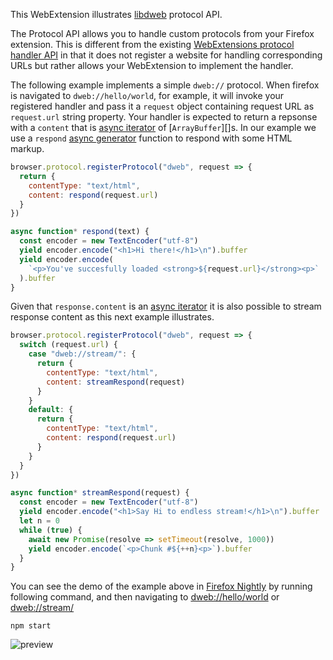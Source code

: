 This WebExtension illustrates [libdweb][] protocol API.

The Protocol API allows you to handle custom protocols from your Firefox extension. This is different from the existing [WebExtensions protocol handler API][webextensions protocol_handlers] in that it does not register a website for handling corresponding URLs but rather allows your WebExtension to implement the handler.

The following example implements a simple `dweb://` protocol. When firefox is navigated to `dweb://hello/world`, for example, it will invoke your registered handler and pass it a `request` object containing request URL as `request.url` string property. Your handler is expected to return a repsonse with a `content` that is [async iterator][] of [`ArrayBuffer`][]s. In our example we use a `respond` [async generator][] function to respond with some HTML markup.

```js
browser.protocol.registerProtocol("dweb", request => {
  return {
    contentType: "text/html",
    content: respond(request.url)
  }
})

async function* respond(text) {
  const encoder = new TextEncoder("utf-8")
  yield encoder.encode("<h1>Hi there!</h1>\n").buffer
  yield encoder.encode(
    `<p>You've succesfully loaded <strong>${request.url}</strong><p>`
  ).buffer
}
```

Given that `response.content` is an [async iterator][] it is also possible to stream response content as this next example illustrates.

```js
browser.protocol.registerProtocol("dweb", request => {
  switch (request.url) {
    case "dweb://stream/": {
      return {
        contentType: "text/html",
        content: streamRespond(request)
      }
    }
    default: {
      return {
        contentType: "text/html",
        content: respond(request.url)
      }
    }
  }
})

async function* streamRespond(request) {
  const encoder = new TextEncoder("utf-8")
  yield encoder.encode("<h1>Say Hi to endless stream!</h1>\n").buffer
  let n = 0
  while (true) {
    await new Promise(resolve => setTimeout(resolve, 1000))
    yield encoder.encode(`<p>Chunk #${++n}<p>`).buffer
  }
}
```

You can see the demo of the example above in [Firefox Nightly][] by running following command, and then navigating to [dweb://hello/world](dweb://hello/world) or [dweb://stream/](dweb://stream/)

```
npm start
```

![preview](./preview.gif)

[libdweb]: https://github.com/mozilla/libdweb/
[async generator]: https://github.com/tc39/proposal-async-iteration#async-generator-functions
[async iterator]: https://github.com/tc39/proposal-async-iteration#async-iterators-and-async-iterables
[webextensions protocol_handlers]: https://developer.mozilla.org/en-US/Add-ons/WebExtensions/manifest.json/protocol_handlers
[firefox nightly]: https://blog.nightly.mozilla.org/
